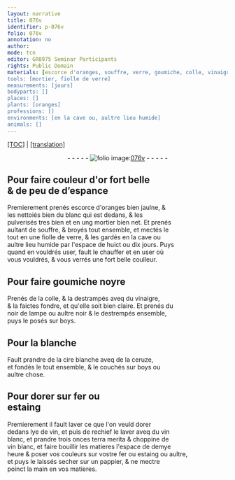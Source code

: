 ```yaml
---
layout: narrative
title: 076v
identifier: p-076v
folio: 076v
annotation: no
author:
mode: tcn
editor: GR8975 Seminar Participants
rights: Public Domain
materials: [escorce d'oranges, souffre, verre, goumiche, colle, vinaigre, noir de lampe, boys, cire blanche, ceruze, fer, estaing, lye de vin, vin blanc, terra merita, pappier]
tools: [mortier, fiolle de verre]
measurements: [jours]
bodyparts: []
places: []
plants: [oranges]
professions: []
environments: [en la cave ou, aultre lieu humide]
animals: []
---
```


 <p><a href="{{ site.baseurl }}/normalized/">[TOC]</a> | <a href="{{ site.baseurl }}/texts/p-076v_tl/" target="_blank">[translation]</a></p><div class="folio" align="center">- - - - - <a href="http://gallica.bnf.fr/ark:/12148/btv1b10500001g/f158.item" target="_blank"><img src="https://cu-mkp.github.io/2017-workshop-edition/assets/photo-icon.png" alt="folio image: " style="display:inline-block; margin-bottom:-3px;"/>076v</a> - - - - - </div>  
  

## Pour faire couleur d'or fort belle<br/> & de peu de d’espance

 
Premierement prenés <span class="m">escorce d'<span class="pa">oranges</span></span> bien jaulne, &<br/> les nettoiés bien du blanc qui est dedans, & les<br/> pulverisés tres bien <span class="del">et</span> <span class="add">en</span> ung <span class="tl">mortier</span> bien net. Et prenés<br/> aultant de <span class="m">souffre</span>, & broyés tout ensemble, et mectés le<br/> tout en une <span class="tl">fiolle de <span class="m">verre</span></span>, & les gardés <span class="env">en la cave ou<br/></span> <span class="env">au<span class="exp">ltr</span>e lieu humide</span> par l'espace de huict ou dix <span class="ms"><span class="tmp">jours</span></span>. Puys<br/> quand en vouldrés user, fault le chauffer et en user où<br/> vous vouldrés, & vous verrés une fort belle coulleur.
 
 
  

## Pour faire <span class="m">goumiche</span> noyre 

 
Prenés de la <span class="m">colle</span>, & la destrampés aveq du <span class="m">vinaigre</span>,<br/> & la faictes fondre, et qu'elle soit bien claire. Et prenés du<br/> <span class="m">noir de lampe</span> ou au<span class="exp">ltr</span>e noir & le destrempés ensemble,<br/> puys le posés sur <span class="m">boys</span>.
 
 
  

## Pour la blanche

 
Fault prandre de la <span class="m">cire blanche</span> aveq de la <span class="m">ceruze</span>,<br/> et fondés le tout ensemble, & le couchés sur <span class="m">boys</span> ou<br/> au<span class="exp">ltr</span>e chose.
 
 
  

## Pour dorer sur <span class="m">fer</span> ou<br/> <span class="m">estaing</span>

 
Premierement il fault laver ce q<span class="exp">ue</span> l'on veuld dorer<br/> dedans <span class="m">lye de vin</span>, et puis de rechief le laver aveq du <span class="m">vin<br/> blanc</span>, et prandre trois onces <span class="m">terra merita</span> & choppine de<br/> <span class="m">vin blanc</span>, et faire bouillir les matieres l'espace de demye<br/> heure & poser vos couleurs sur v<span class="exp">ost</span>re <span class="m">fer</span> ou <span class="m">estaing</span> ou au<span class="exp">ltr</span>e,<br/> et puys le laissés secher sur un <span class="m">pappier</span>, & ne mectre<br/> poinct la main en vos matieres.
 
 